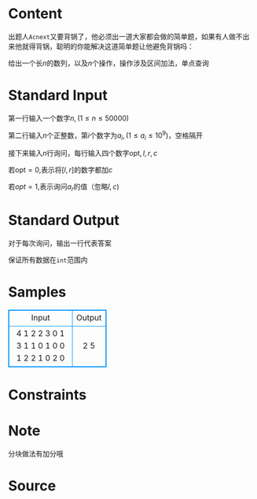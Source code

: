 
# Content

出题人`Acnext`又要背锅了，他必须出一道大家都会做的简单题，如果有人做不出来他就得背锅，聪明的你能解决这道简单题让他避免背锅吗：

给出一个长$n$的数列，以及$n$个操作，操作涉及区间加法，单点查询

# Standard Input

第一行输入一个数字$n ,(1 \le n \le 50000)$

第二行输入$n$个正整数，第$i$个数字为$a_i,(1 \le a_i \le 10^9)$，空格隔开

接下来输入$n$行询问，每行输入四个数字$\mathrm{opt},l,r,c$

若$\mathrm{opt}=0$,表示将$[l,r]$的数字都加$c$

若$opt=1$,表示询问$a_r$的值（忽略$l,c$)

# Standard Output

对于每次询问，输出一行代表答案

保证所有数据在`int`范围内

# Samples

<style>
        table,table tr th, table tr td { border:1px solid #0094ff; }
        table { width: 200px; min-height: 25px; line-height: 25px; text-align: center; border-collapse: collapse;}   
    </style>
<table>
	<tr>
		<td>Input</td>
		<td>Output</td>
	</tr>
<tr><td>4
1 2 2 3
0 1 3 1
1 0 1 0
0 1 2 2
1 0 2 0</td><td>2
5</td></tr></table>


# Constraints



# Note

分块做法有加分哦

# Source



